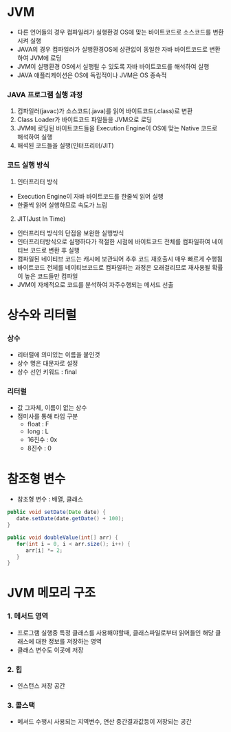 # JVM
* 다른 언어들의 경우 컴파일러가 실행환경 OS에 맞는 바이트코드로 소스코드를 변환시켜 실행
* JAVA의 경우 컴파일러가 실행환경OS에 상관없이 동일한 자바 바이트코드로 변환하여 JVM에 로딩
* JVM이 실행환경 OS에서 실행될 수 있도록 자바 바이트코드를 해석하여 실행
* JAVA 애플리케이션은 OS에 독립적이나 JVM은 OS 종속적
### JAVA 프로그램 실행 과정
1. 컴파일러(javac)가 소스코드(.java)를 읽어 바이트코드(.class)로 변환
2. Class Loader가 바이트코드 파일들을 JVM으로 로딩
3. JVM에 로딩된 바이트코드들을 Execution Engine이 OS에 맞는 Native 코드로 해석하여 실행
4. 해석된 코드들을 실행(인터프리터/JIT)
### 코드 실행 방식
1. 인터프리터 방식
* Execution Engine이 자바 바이트코드를 한줄씩 읽어 실행
* 한줄씩 읽어 실행하므로 속도가 느림
2. JIT(Just In Time)
* 인터프리터 방식의 단점을 보완한 실행방식
* 인터프리터방식으로 실행하다가 적절한 시점에 바이트코드 전체를 컴파일하여 네이티브 코드로 변환 후 실행
* 컴파일된 네이티브 코드는 캐시에 보관되어 추후 코드 재호출시 매우 빠르게 수행됨
* 바이트코드 전체를 네이티브코드로 컴파일하는 과정은 오래걸리므로 재사용될 확률이 높은 코드들만 컴파일
* JVM이 자체적으로 코드를 분석하여 자주수행되는 메서드 선출

# 상수와 리터럴
### 상수
* 리터럴에 의미있는 이름을 붙인것
* 상수 명은 대문자로 설정
* 상수 선언 키워드 : final
### 리터럴
* 값 그자체, 이름이 없는 상수
* 접미사를 통해 타입 구분
    * float : F
    * long : L
    * 16진수 : 0x
    * 8진수 : 0


# 참조형 변수
* 참조형 변수 : 배열, 클래스
```JAVA
public void setDate(Date date) {
   date.setDate(date.getDate() + 100);
}

public void doubleValue(int[] arr) {
   for(int i = 0, i < arr.size(); i++) {
      arr[i] *= 2;
   }
}
```

# JVM 메모리 구조
### 1. 메서드 영역
* 프로그램 실행중 특정 클래스를 사용해야할때, 클래스파일로부터 읽어들인 해당 클래스에 대한 정보를 저장하는 영역
* 클래스 변수도 이곳에 저장
### 2. 힙
* 인스턴스 저장 공간
### 3. 콜스택
* 메서드 수행시 사용되는 지역변수, 연산 중간결과값등이 저장되는 공간

<!--stackedit_data:
eyJoaXN0b3J5IjpbLTE5NTQ4MDYxMjZdfQ==
-->